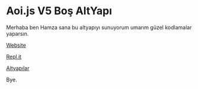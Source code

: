# Aoi.js V5 Boş AltYapı

Merhaba ben Hamza sana bu altyapıyı sunuyorum umarım güzel kodlamalar yaparsın.

[Website](https://info.hamzawasnotfound.tk/)

[Repl.it](https://replit.com/@killedhamza1233/)

[Altyapılar](https://altyapilar.hamzawasnotfound.tk/)

Bye.
